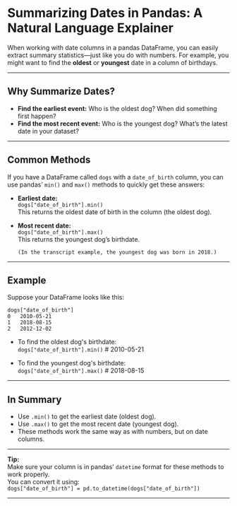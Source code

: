 # Summarizing Dates in Pandas: A Natural Language Explainer

When working with date columns in a pandas DataFrame, you can easily extract summary statistics—just like you do with numbers. For example, you might want to find the **oldest** or **youngest** date in a column of birthdays.

---

## Why Summarize Dates?

- **Find the earliest event:** Who is the oldest dog? When did something first happen?
- **Find the most recent event:** Who is the youngest dog? What’s the latest date in your dataset?

---

## Common Methods

If you have a DataFrame called `dogs` with a `date_of_birth` column, you can use pandas’ `min()` and `max()` methods to quickly get these answers:

- **Earliest date:**  
    `dogs["date_of_birth"].min()`  
    This returns the oldest date of birth in the column (the oldest dog).

- **Most recent date:**  
    `dogs["date_of_birth"].max()`  
    This returns the youngest dog’s birthdate.

      (In the transcript example, the youngest dog was born in 2018.)

---

## Example

Suppose your DataFrame looks like this:

    dogs["date_of_birth"]
    0   2010-05-21
    1   2018-08-15
    2   2012-12-02

- To find the oldest dog's birthdate:  
      `dogs["date_of_birth"].min()`      # 2010-05-21

- To find the youngest dog's birthdate:  
      `dogs["date_of_birth"].max()`      # 2018-08-15

---

## In Summary

- Use `.min()` to get the earliest date (oldest dog).
- Use `.max()` to get the most recent date (youngest dog).
- These methods work the same way as with numbers, but on date columns.

---

**Tip:**  
Make sure your column is in pandas’ `datetime` format for these methods to work properly.  
You can convert it using:  
    `dogs["date_of_birth"] = pd.to_datetime(dogs["date_of_birth"])`

---

